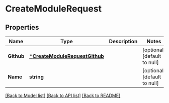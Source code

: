# CreateModuleRequest

## Properties
Name | Type | Description | Notes
------------ | ------------- | ------------- | -------------
**Github** | [***CreateModuleRequestGithub**](CreateModuleRequestGithub.md) |  | [optional] [default to null]
**Name** | **string** |  | [optional] [default to null]

[[Back to Model list]](../README.md#documentation-for-models) [[Back to API list]](../README.md#documentation-for-api-endpoints) [[Back to README]](../README.md)

